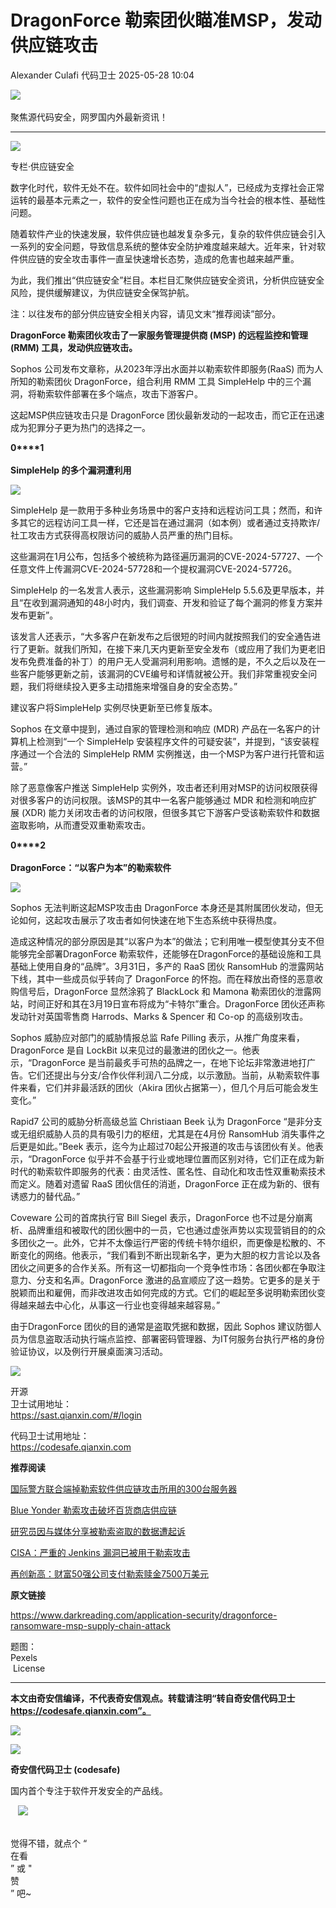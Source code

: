 #  DragonForce 勒索团伙瞄准MSP，发动供应链攻击   
Alexander Culafi  代码卫士   2025-05-28 10:04  
  
![](https://mmbiz.qpic.cn/mmbiz_gif/Az5ZsrEic9ot90z9etZLlU7OTaPOdibteeibJMMmbwc29aJlDOmUicibIRoLdcuEQjtHQ2qjVtZBt0M5eVbYoQzlHiaw/640?wx_fmt=gif "")  
   
聚焦源代码安全，网罗国内外最新资讯！  
  
****  
![](https://mmbiz.qpic.cn/mmbiz_png/oBANLWYScMRSylJK2k7H6mNqiaS2G6WRaeeK34cLHE6pe9VeOIHYiboAnKB0TMoayZCxFpHMLljzTnz9DnNuFiaqQ/640?wx_fmt=png "")  
  
  
  
专栏·供应链安全  
  
  
数字化时代，软件无处不在。软件如同社会中的“虚拟人”，已经成为支撑社会正常运转的最基本元素之一，软件的安全性问题也正在成为当今社会的根本性、基础性问题。  
  
  
随着软件产业的快速发展，软件供应链也越发复杂多元，复杂的软件供应链会引入一系列的安全问题，导致信息系统的整体安全防护难度越来越大。近年来，针对软件供应链的安全攻击事件一直呈快速增长态势，造成的危害也越来越严重。  
  
  
为此，我们推出“供应链安全”栏目。本栏目汇聚供应链安全资讯，分析供应链安全风险，提供缓解建议，为供应链安全保驾护航。  
  
  
注：以往发布的部分供应链安全相关内容，请见文末“推荐阅读”部分。  
  
  
  
**DragonForce 勒索团伙攻击了一家服务管理提供商 (MSP) 的远程监控和管理 (RMM) 工具，发动供应链攻击。**  
  
Sophos 公司发布文章称，从2023年浮出水面并以勒索软件即服务(RaaS) 而为人所知的勒索团伙 DragonForce，组合利用 RMM 工具 SimpleHelp 中的三个漏洞，将勒索软件部署在多个端点，攻击下游客户。  
  
这起MSP供应链攻击只是 DragonForce 团伙最新发动的一起攻击，而它正在迅速成为犯罪分子更为热门的选择之一。  
  
  
**0****1**  
   
**SimpleHelp 的多个漏洞遭利用**  
  
![](https://mmbiz.qpic.cn/mmbiz_png/oBANLWYScMS3XPh6Tkzusx3mSJgo0MKyiat2picnqY5FaSpxbwUx4phGPZZoria7QIEJeEcjUeFlDdiaYtRjn6EzDA/640?wx_fmt=png&from=appmsg "")  
  
  
  
SimpleHelp 是一款用于多种业务场景中的客户支持和远程访问工具；然而，和许多其它的远程访问工具一样，它还是旨在通过漏洞（如本例）或者通过支持欺诈/社工攻击方式获得高权限访问的威胁人员严重的热门目标。  
  
这些漏洞在1月公布，包括多个被统称为路径遍历漏洞的CVE-2024-57727、一个任意文件上传漏洞CVE-2024-57728和一个提权漏洞CVE-2024-57726。  
  
SimpleHelp 的一名发言人表示，这些漏洞影响 SimpleHelp 5.5.6及更早版本，并且“在收到漏洞通知的48小时内，我们调查、开发和验证了每个漏洞的修复方案并发布更新”。  
  
该发言人还表示，“大多客户在新发布之后很短的时间内就按照我们的安全通告进行了更新。就我们所知，在接下来几天内更新至安全发布（或应用了我们为更老旧发布免费准备的补丁）的用户无人受漏洞利用影响。遗憾的是，不久之后以及在一些客户能够更新之前，该漏洞的CVE编号和详情就被公开。我们非常重视安全问题，我们将继续投入更多主动措施来增强自身的安全态势。”  
  
建议客户将SimpleHelp 实例尽快更新至已修复版本。  
  
Sophos 在文章中提到，通过自家的管理检测和响应 (MDR) 产品在一名客户的计算机上检测到“一个 SimpleHelp 安装程序文件的可疑安装”，并提到，“该安装程序通过一个合法的 SimpleHelp RMM 实例推送，由一个MSP为客户进行托管和运营。”  
  
除了恶意像客户推送 SimpleHelp 实例外，攻击者还利用对MSP的访问权限获得对很多客户的访问权限。该MSP的其中一名客户能够通过 MDR 和检测和响应扩展 (XDR) 能力关闭攻击者的访问权限，但很多其它下游客户受该勒索软件和数据盗取影响，从而遭受双重勒索攻击。  
  
  
**0****2**  
   
**DragonForce：“以客户为本”的勒索软件**  
  
![](https://mmbiz.qpic.cn/mmbiz_png/oBANLWYScMS3XPh6Tkzusx3mSJgo0MKyiat2picnqY5FaSpxbwUx4phGPZZoria7QIEJeEcjUeFlDdiaYtRjn6EzDA/640?wx_fmt=png&from=appmsg "")  
  
  
  
Sophos 无法判断这起MSP攻击由 DragonForce 本身还是其附属团伙发动，但无论如何，这起攻击展示了攻击者如何快速在地下生态系统中获得热度。  
  
造成这种情况的部分原因是其“以客户为本”的做法；它利用唯一模型使其分支不但能够完全部署DragonForce 勒索软件，还能够在DragonForce的基础设施和工具基础上使用自身的“品牌”。3月31日，多产的 RaaS 团伙 RansomHub 的泄露网站下线，其中一些成员似乎转向了 DragonForce 的怀抱。而在释放出奇怪的恶意收购信号后，DragonForce 显然涂鸦了 BlackLock 和 Mamona 勒索团伙的泄露网站，时间正好和其在3月19日宣布将成为“卡特尔”重合。DragonForce 团伙还声称发动针对英国零售商 Harrods、Marks & Spencer 和 Co-op 的高级别攻击。  
  
Sophos 威胁应对部门的威胁情报总监 Rafe Pilling 表示，从推广角度来看，DragonForce 是自 LockBit 以来见过的最激进的团伙之一。他表示，“DragonForce 是当前最炙手可热的品牌之一，在地下论坛非常激进地打广告。它们还提出与分支/合作伙伴利润八二分成，以示激励。当前，从勒索软件事件来看，它们并非最活跃的团伙（Akira 团伙占据第一），但几个月后可能会发生变化。”  
  
Rapid7 公司的威胁分析高级总监 Christiaan Beek 认为 DragonForce “是非分支或无组织威胁人员的具有吸引力的枢纽，尤其是在4月份 RansomHub 消失事件之后更是如此。”Beek 表示，迄今为止超过70起公开报道的攻击与该团伙有关。他表示，“DragonForce 似乎并不会基于行业或地理位置而区别对待，它们正在成为新时代的勒索软件即服务的代表：由灵活性、匿名性、自动化和攻击性双重勒索技术而定义。随着对遗留 RaaS 团伙信任的消逝，DragonForce 正在成为新的、很有诱惑力的替代品。”  
  
Coveware 公司的首席执行官 Bill Siegel 表示，DragonForce 也不过是分崩离析、品牌重组和被取代的团伙圈中的一员，它也通过虚张声势以实现营销目的的众多团伙之一。此外，它并不太像运行严密的传统卡特尔组织，而更像是松散的、不断变化的网络。他表示，“我们看到不断出现新名字，更为大胆的权力言论以及各团伙之间更多的合作关系。所有这一切都指向一个竞争性市场：各团伙都在争取注意力、分支和名声。DragonForce 激进的品宣顺应了这一趋势。它更多的是关于脱颖而出和雇佣，而非改进攻击如何完成的方式。它们的崛起至多说明勒索团伙变得越来越去中心化，从事这一行业也变得越来越容易。”  
  
由于DragonForce 团伙的目的通常是盗取凭据和数据，因此 Sophos 建议防御人员为信息盗取活动执行端点监控、部署密码管理器、为IT何服务台执行严格的身份验证协议，以及例行开展桌面演习活动。  
  
  
  
![](https://mmbiz.qpic.cn/mmbiz_jpg/oBANLWYScMTBzmfDJA6rWkgzD5KIKNibpR0szmPaeuu4BibnJiaQzxBpaRMwb8icKTeZVEuWREJwacZm3wElt7vOtQ/640?wx_fmt=jpeg "")  
  
  
开源  
卫士试用地址：  
https://sast.qianxin.com/#/login  
  
代码卫士试用地址：  
https://codesafe.qianxin.com  
  
  
  
  
  
  
  
  
  
  
  
  
  
  
  
  
  
**推荐阅读**  
  
[国际警方联合端掉勒索软件供应链攻击所用的300台服务器](https://mp.weixin.qq.com/s?__biz=MzI2NTg4OTc5Nw==&mid=2247523113&idx=1&sn=5c274c957c0c6bbd1ff9aa8ad0287c81&scene=21#wechat_redirect)  
  
  
[Blue Yonder 勒索攻击破坏百货商店供应链](https://mp.weixin.qq.com/s?__biz=MzI2NTg4OTc5Nw==&mid=2247521595&idx=2&sn=d623964635e6b305b27e6eece72e58dc&scene=21#wechat_redirect)  
  
  
[研究员因与媒体分享被勒索盗取的数据遭起诉](https://mp.weixin.qq.com/s?__biz=MzI2NTg4OTc5Nw==&mid=2247520653&idx=1&sn=4ef91f3a0af6eb43edf0132526463da7&scene=21#wechat_redirect)  
  
  
[CISA：严重的 Jenkins 漏洞已被用于勒索攻击](https://mp.weixin.qq.com/s?__biz=MzI2NTg4OTc5Nw==&mid=2247520541&idx=2&sn=c8001046f4088bb94fd3ffcd7e6926b0&scene=21#wechat_redirect)  
  
  
[再创新高：财富50强公司支付勒索赎金7500万美元](https://mp.weixin.qq.com/s?__biz=MzI2NTg4OTc5Nw==&mid=2247520345&idx=1&sn=7a9a31f763f81a2f34e0a4467e8c8bb6&scene=21#wechat_redirect)  
  
  
  
  
**原文链接**  
  
  
https://www.darkreading.com/application-security/dragonforce-ransomware-msp-supply-chain-attack  
  
  
题图：  
Pexels  
 License  
  
****  
**本文由奇安信编译，不代表奇安信观点。转载请注明“转自奇安信代码卫士 https://codesafe.qianxin.com”。**  
  
  
  
![](https://mmbiz.qpic.cn/mmbiz_jpg/oBANLWYScMSf7nNLWrJL6dkJp7RB8Kl4zxU9ibnQjuvo4VoZ5ic9Q91K3WshWzqEybcroVEOQpgYfx1uYgwJhlFQ/640?wx_fmt=jpeg "")  
  
![](https://mmbiz.qpic.cn/mmbiz_jpg/oBANLWYScMSN5sfviaCuvYQccJZlrr64sRlvcbdWjDic9mPQ8mBBFDCKP6VibiaNE1kDVuoIOiaIVRoTjSsSftGC8gw/640?wx_fmt=jpeg "")  
  
**奇安信代码卫士 (codesafe)**  
  
国内首个专注于软件开发安全的产品线。  
  
   ![](https://mmbiz.qpic.cn/mmbiz_gif/oBANLWYScMQ5iciaeKS21icDIWSVd0M9zEhicFK0rbCJOrgpc09iaH6nvqvsIdckDfxH2K4tu9CvPJgSf7XhGHJwVyQ/640?wx_fmt=gif "")  
  
   
觉得不错，就点个 “  
在看  
” 或 "  
赞  
” 吧~  
  
